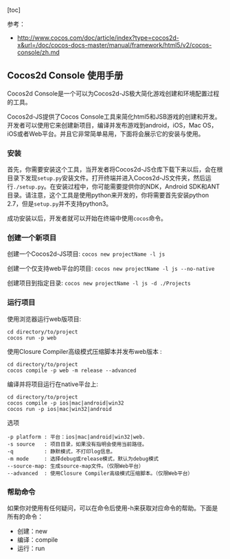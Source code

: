 [toc]

参考：
- http://www.cocos.com/doc/article/index?type=cocos2d-x&url=/doc/cocos-docs-master/manual/framework/html5/v2/cocos-console/zh.md

## Cocos2d Console 使用手册

Cocos2d Console是一个可以为Cocos2d-JS极大简化游戏创建和环境配置过程的工具。

Cocos2d-JS提供了Cocos Console工具来简化html5和JSB游戏的创建和开发。开发者可以使用它来创建新项目，编译并发布游戏到android，iOS，Mac OS，iOS或者Web平台。并且它非常简单易用，下面将会展示它的安装与使用。

### 安装

首先，你需要安装这个工具，当开发者将Cocos2d-JS仓库下载下来以后，会在根目录下发现`setup.py`安装文件。打开终端并进入Cocos2d-JS文件夹，然后运行`./setup.py`。在安装过程中，你可能需要提供你的NDK，Android SDK和ANT目录。请注意，这个工具是使用python来开发的，你将需要首先安装python 2.7，但是`setup.py`并不支持python3。

成功安装以后，开发者就可以开始在终端中使用`cocos`命令。

### 创建一个新项目

创建一个Cocos2d-JS项目:
`cocos new projectName -l js`

创建一个仅支持web平台的项目:
`cocos new projectName -l js --no-native`

创建项目到指定目录:
`cocos new projectName -l js -d ./Projects`

### 运行项目

使用浏览器运行web版项目:

```
cd directory/to/project
cocos run -p web
```

使用Closure Compiler高级模式压缩脚本并发布web版本 :

```
cd directory/to/project
cocos compile -p web -m release --advanced
```

编译并将项目运行在native平台上:

```
cd directory/to/project
cocos compile -p ios|mac|android|win32
cocos run -p ios|mac|win32|android
```

选项

    -p platform : 平台：ios|mac|android|win32|web.
    -s source   : 项目目录，如果没有指明会使用当前路径。
    -q          : 静默模式，不打印log信息。
    -m mode     : 选择debug或release模式，默认为debug模式
    --source-map: 生成source-map文件。（仅限Web平台）
    --advanced  : 使用Closure Compiler高级模式压缩脚本。（仅限Web平台）

### 帮助命令

如果你对使用有任何疑问，可以在命令后使用-h来获取对应命令的帮助。下面是所有的命令：

- 创建：new
- 编译：compile
- 运行：run